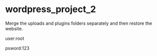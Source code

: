 # wordpress_project_2

Merge the uploads and plugins folders separately and then restore the website.

user:root

psword:123
